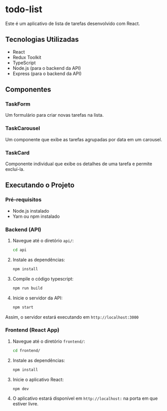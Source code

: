 # todo-list

Este é um aplicativo de lista de tarefas desenvolvido com React.

## Tecnologias Utilizadas

- React
- Redux Toolkit
- TypeScript
- Node.js (para o backend da API)
- Express (para o backend da API)

## Componentes

### TaskForm

Um formulário para criar novas tarefas na lista.

### TaskCarousel

Um componente que exibe as tarefas agrupadas por data em um carousel.

### TaskCard

Componente individual que exibe os detalhes de uma tarefa e permite excluí-la.

## Executando o Projeto

### Pré-requisitos

- Node.js instalado
- Yarn ou npm instalado

### Backend (API)

1. Navegue até o diretório `api/`:

   ```bash
   cd api
2. Instale as dependências:

    ```bash
    npm install


3. Compile o código typescript:
    ```bash
    npm run build

5. Inicie o servidor da API:

    ```bash
    npm start
Assim, o servidor estará executando em `http://localhost:3000`

### Frontend (React App)

1. Navegue até o diretório `frontend/`:
    ```bash
    cd frontend/


2. Instale as dependências:
    ```bash
    npm install


3. Inicie o aplicativo React:
    ```bash
    npm dev

4. O aplicativo estará disponível em `http://localhost:` na porta em que estiver livre.

